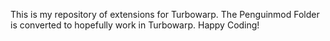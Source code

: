 This is my repository of extensions for Turbowarp. The Penguinmod Folder is converted to hopefully work in Turbowarp. Happy Coding!
